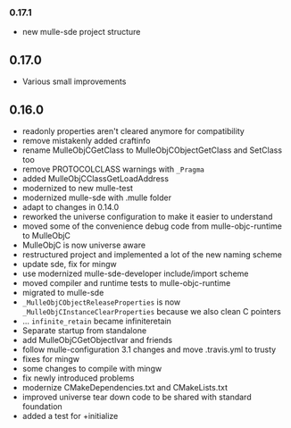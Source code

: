 ### 0.17.1

* new mulle-sde project structure

## 0.17.0

* Various small improvements


## 0.16.0

* readonly properties aren't cleared anymore for compatibility
* remove mistakenly added craftinfo
* rename MulleObjCGetClass to MulleObjCObjectGetClass and SetClass too
* remove PROTOCOLCLASS warnings with `_Pragma`
* added MulleObjCClassGetLoadAddress
* modernized to new mulle-test
* modernized mulle-sde with .mulle folder
* adapt to changes in 0.14.0
* reworked the universe configuration to make it easier to understand
* moved some of the convenience debug code from mulle-objc-runtime to MulleObjC
* MulleObjC is now universe aware
* restructured project and implemented a lot of the new naming scheme
* update sde, fix for mingw
* use modernized mulle-sde-developer include/import scheme
* moved compiler and runtime tests to mulle-objc-runtime
* migrated to mulle-sde
* `_MulleObjCObjectReleaseProperties` is now `_MulleObjCInstanceClearProperties` because we also clean C pointers
* ... `infinite_retain` became infiniteretain
* Separate startup from standalone
* add MulleObjCGetObjectIvar and friends
* follow mulle-configuration 3.1 changes and move .travis.yml to trusty
* fixes for mingw
* some changes to compile with mingw
* fix newly introduced problems
* modernize CMakeDependencies.txt and CMakeLists.txt
* improved universe tear down code to be shared with standard foundation
* added a test for +initialize
